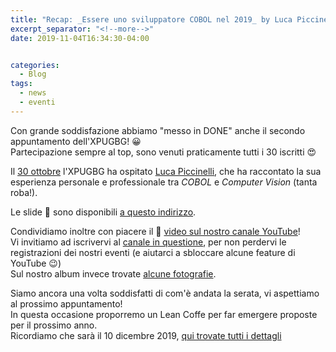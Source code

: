 ```yaml
---
title: "Recap: _Essere uno sviluppatore COBOL nel 2019_ by Luca Piccinelli"
excerpt_separator: "<!--more-->"
date: 2019-11-04T16:34:30-04:00


categories:
  - Blog
tags:
  - news
  - eventi
---
```


Con grande soddisfazione abbiamo "messo in DONE" anche il secondo appuntamento dell'XPUGBG! 😀  
Partecipazione sempre al top, sono venuti praticamente tutti i 30 iscritti 😍  

<!--more-->
Il [30 ottobre](https://www.meetup.com/it-IT/xpugbg/events/264276528/) l'XPUGBG ha ospitato [Luca Piccinelli](https://www.linkedin.com/in/lucapiccinelli/), che ha raccontato la sua esperienza personale e professionale tra _COBOL_ e _Computer Vision_ (tanta roba!).  

Le slide 📄 sono disponibili [a questo indirizzo](https://docs.google.com/presentation/d/14-dXBrlrNutceJ0zOoJN5FgAw8gCc3MxZOiUl0DealQ/).  

Condividiamo inoltre con piacere il 🎥 [video sul nostro canale YouTube](https://youtu.be/ax5sE37lGVM)!  
Vi invitiamo ad iscrivervi al [canale in questione](https://www.youtube.com/channel/UCkcDXjR2__NioW1m4voqH6w?view_as=subscriber), per non perdervi le registrazioni dei nostri eventi (e aiutarci a sbloccare alcune feature di YouTube 😉)  
Sul nostro album invece trovate [alcune fotografie](https://photos.app.goo.gl/mj1nvGUoLtyx1QWp6).  

Siamo ancora una volta soddisfatti di com'è andata la serata, vi aspettiamo al prossimo appuntamento!  
In questa occasione proporremo un Lean Coffe per far emergere proposte per il prossimo anno.  
Ricordiamo che sarà il 10 dicembre 2019, [qui trovate tutti i dettagli](https://www.meetup.com/it-IT/xpugbg/events/266227707)


